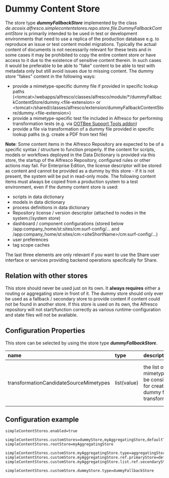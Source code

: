 # Dummy Content Store

The store type **_dummyFallbackStore_** implemented by the class _de.acosix.alfresco.simplecontentstores.repo.store.file.DummyFallbackContentStore_ is primarily intended to be used in test or development environments that need to use a replica of the production database e.g. to reproduce an issue or test content model migrations. Typically the actual content of documents is not necessarily relevant for these tests and in some cases it may be prohibited to copy the entire content store or have access to it due to the existence of sensitive content therein. In such cases it would be preferable to be able to "fake" content to be able to test with metadata only but still avoid issues due to missing content. The dummy store "fakes" content in the following ways:

* provide a mimetype-specific dummy file if provided in specific lookup paths (&lt;tomcat&gt;/webapps/alfresco/classes/alfresco/module/\*/dummyFallbackContentStore/dummy.&lt;file-extension&gt; or &lt;tomcat&gt;/shared/classes/alfresco/extension/dummyFallbackContentStore/dummy.&lt;file-extension&gt;)
* provide a mimetype-specific test file included in Alfresco for performing transformation tests (e.g. via [OOTBee Support Tools addon](https://github.com/OrderOfTheBee/ootbee-support-tools/wiki/Test%20Transform#test-transform))
* provide a file via transformation of a dummy file provided in specific lookup paths (e.g. create a PDF from text file)

**Note**: Some content items in the Alfresco Repository are expected to be of a specific syntax / structure to function properly. If the content for scripts, models or workflows deployed in the Data Dictionary is provided via this store, the startup of the Alfresco Repository, configured rules or other actions may fail. For Enterprise Edition, the license descriptor will be stored as content and cannot be provided as a dummy by this store - if it is not present, the system will be put in read-only mode.
The following content items must always be copied from a production system to a test environment, even if the dummy content store is used:
* scripts in data dictionary
* models in data dictionary
* process definitions in data dictionary
* Repository license / version descriptor (attached to nodes in the system://system store)
* dashboard / component configurations (stored below /app:company_home/st:sites/cm:surf-config/... and /app:company_home/st:sites/cm:&lt;siteShortName&gt;/cm:surf-config/...)
* user preferences
* tag scope caches

The last three elements are only relevant if you want to use the Share user interface or services providing backend operations specifically for Share.

## Relation with other stores

This store should never be used just on its own. It **always requires** either a routing or aggregating store in front of it. The dummy store should only ever be used as a fallback / secondary store to provide content if content could not be found in another store. If this store is used on its own, the Alfresco repository will not start/function correctly as various runtime-configuration and state files will not be available.

## Configuration Properties

This store can be selected by using the store type **_dummyFallbackStore_**.

| name | type | description | default | optional |
| :---| :--- | :--- | :--- | :--- |
| transformationCandidateSourceMimetypes| list(value) | the list of mimetypes to be considered for creating a dummy file via transformation | ``text/plain``, ``image/png``, ``application/pdf``, ... (MS Word, Excel, PowerPoint, ODT, OPS, ODP) | yes |


## Configuration example

```text
simpleContentStores.enabled=true

simpleContentStores.customStores=dummyStore,myAggregatingStore,defaultTenantFileContentStore
simpleContentStores.rootStore=myAggregatingStore

simpleContentStores.customStore.myAggregatingStore.type=aggregatingStore
simpleContentStores.customStore.myAggregatingStore.ref.primaryStore=defaultTenantFileContentStore
simpleContentStores.customStore.myAggregatingStore.list.ref.secondaryStores=dummyStore

simpleContentStores.customStore.dummyStore.type=dummyFallbackStore
```